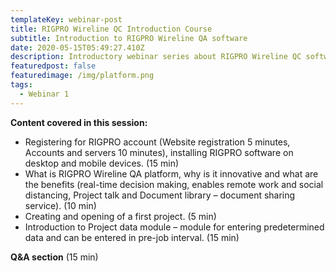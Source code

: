 ```yaml
---
templateKey: webinar-post
title: RIGPRO Wireline QC Introduction Course
subtitle: Introduction to RIGPRO Wireline QA software
date: 2020-05-15T05:49:27.410Z
description: Introductory webinar series about RIGPRO Wireline QC software platform.
featuredpost: false
featuredimage: /img/platform.png
tags:
  - Webinar 1
---
```

**Content covered in this session:**

* Registering for RIGPRO account (Website registration 5 minutes, Accounts and servers 10 minutes), installing RIGPRO software on desktop and mobile devices. (15 min)
* What is RIGPRO Wireline QA platform, why is it innovative and what are the benefits (real-time decision making, enables remote work and social distancing, Project talk and Document library – document sharing service). (10 min)
* Creating and opening of a first project. (5 min)
* Introduction to Project data module – module for entering predetermined data and can be entered in pre-job interval. (15 min)

**Q&A section** (15 min)
